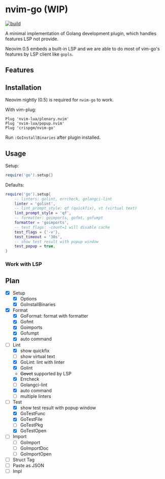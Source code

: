# nvim-go (WIP)

[![build](https://github.com/crispgm/nvim-go/actions/workflows/ci.yml/badge.svg)](https://github.com/crispgm/nvim-go/actions/workflows/ci.yml)

A minimal implementation of Golang development plugin, which handles features LSP not provide.

Neovim 0.5 embeds a built-in LSP and we are able to do most of vim-go's features by LSP client like `gopls`.

## Features

## Installation

Neovim nightly (0.5) is required for `nvim-go` to work.

With vim-plug:
```viml
Plug 'nvim-lua/plenary.nvim'
Plug 'nvim-lua/popup.nvim'
Plug 'crispgm/nvim-go'
```

Run `:GoInstallBinaries` after plugin installed.

## Usage

Setup:
```lua
require('go').setup{}
```

Defaults:
```lua
require('go').setup{
    -- linters: golint, errcheck, golangci-lint
    linter = 'golint',
    -- lint_prompt_style: qf (quickfix), vt (virtual text)
    lint_prompt_style = 'qf',
    -- formatter: goimports, gofmt, gofumpt
    formatter = 'goimports',
    -- test flags: -count=1 will disable cache
    test_flags = {'-v'},
    test_timeout = '30s',
    -- show test result with popup window
    test_popup = true,
}
```

### Work with LSP

## Plan

- [x] Setup
  - [x] Options
  - [x] GoInstallBinaries
- [x] Format
  - [x] GoFormat: format with formatter
  - [x] Gofmt
  - [x] Goimports
  - [x] Gofumpt
  - [x] auto command
- [ ] Lint
  - [x] show quickfix
  - [ ] show virtual text
  - [x] GoLint: lint with linter
  - [x] Golint
  - ~~Govet~~ supported by LSP
  - [x] Errcheck
  - [ ] Golangci-lint
  - [x] auto command
  - [ ] multiple linters
- [ ] Test
  - [x] show test result with popup window
  - [x] GoTestFunc
  - [x] GoTestFile
  - [ ] GoTestPkg
  - [x] GoTestOpen
- [ ] Import
  - [ ] GoImport
  - [ ] GoImportDoc
  - [ ] GoImportOpen
- [ ] Struct Tag
- [ ] Paste as JSON
- [ ] Impl
